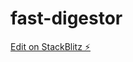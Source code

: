 # fast-digestor

[Edit on StackBlitz ⚡️](https://stackblitz.com/edit/angular-service-imports-interface-d2wvzh)
